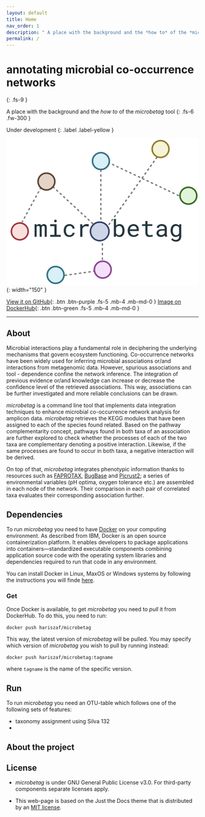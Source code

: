 ```yaml
---
layout: default
title: Home
nav_order: 1
description: " A place with the background and the *how to* of the *microbetag* tool"
permalink: /
---
```


# annotating microbial co-occurrence networks
{: .fs-9 }

A place with the background and the *how to* of the *microbetag* tool
{: .fs-6 .fw-300 }

Under development
{: .label .label-yellow }



![microbetag logo](/assets/images/microbetag_logo.png){: width="150" }


<!--The ': .btn' flag denotes the button 
# The ': .fs-5' flag denotes the font size
# The ': .mb-4' flag denotes the margin-bottom: https://pmarsceill.github.io/just-the-docs/docs/utilities/layout/#spacing
# the 'mb'is the margin-bottom as said,  while the 'md' stands for a [responsive modifier](https://pmarsceill.github.io/just-the-docs/docs/utilities/responsive-modifiers/#responsive-modifiers)-->

[View it on GitHub](https://github.com/hariszaf/microbetag){: .btn .btn-purple .fs-5 .mb-4 .mb-md-0 }
[Image on DockerHub](https://hub.docker.com/r/hariszaf/microbetag){: .btn .btn-green .fs-5 .mb-4 .mb-md-0 }




---

## About

Microbial interactions play a fundamental role in deciphering the underlying mechanisms that govern ecosystem functioning. 
Co-occurrence networks have been widely used for inferring microbial associations or/and interactions from metagenomic data. 
However, spurious associations and tool - dependence confine the network inference. 
The integration of previous evidence or/and knowledge can increase or decrease the confidence level of the retrieved associations. 
This way, associations can be further investigated and more reliable conclusions can be drawn.  


*microbetag* is a command line tool that implements data integration techniques to enhance microbial co-occurrence network analysis for amplicon data. 
*microbetag* retrieves the KEGG modules that have been assigned to each of the species found related. 
Based on the pathway complementarity concept, pathways found in both taxa of an association are further explored to check whether the processes of each of the two taxa are complementary denoting a  positive interaction. 
Likewise, if the same processes are found to occur in both taxa, a negative interaction will be derived.

On top of that, *microbetag* integrates phenotypic information thanks to resources such as [FAPROTAX](https://github.com/knights-lab/BugBase), [BugBase](https://github.com/knights-lab/BugBase) and [Picrust2](https://github.com/picrust/picrust2); 
a series of environmental variables (pH optima, oxygen tolerance etc.) are assembled in each node of the network.
Their comparison in each pair of correlated taxa evaluates their corresponding association further. 




## Dependencies
To run *microbetag* you need to have [Docker](https://www.docker.com/) on your computing environment. 
As described from IBM, Docker is an open source containerization platform. 
It enables developers to package applications into containers—standardized executable components combining application source code with the operating system libraries and dependencies required to run that code in any environment.

You can install Docker in Linux, MaxOS or Windows systems by following the instructions you will finde [here](https://docs.docker.com/get-docker/).


### Get

Once Docker is available, to get *microbetag* you need to *pull* it from DockerHub. 
To do this, you need to run: 

```bash=
docker push hariszaf/microbetag
```

This way, the latest version of *microbetag* will be pulled. 
You may specify which version of *microbetag* you wish to pull by running instead:

```bash=
docker push hariszaf/microbetag:tagname
```
where `tagname` is the name of the specific version. 





## Run 

To run *microbetag* you need an OTU-table which follows one of the following sets of features: 

- taxonomy assignment using Silva 132 
- 



## About the project



## License

- *microbetag* is under GNU General Public License v3.0. For third-party components separate licenses apply. 

- This web-page is based on the Just the Docs theme that is distributed by an [MIT license](https://github.com/pmarsceill/just-the-docs/tree/master/LICENSE.txt).

